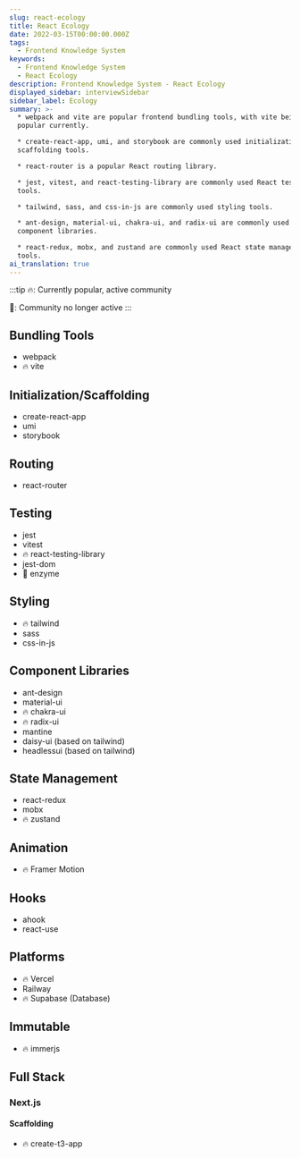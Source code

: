 ```yaml
---
slug: react-ecology
title: React Ecology
date: 2022-03-15T00:00:00.000Z
tags:
  - Frontend Knowledge System
keywords:
  - Frontend Knowledge System
  - React Ecology
description: Frontend Knowledge System - React Ecology
displayed_sidebar: interviewSidebar
sidebar_label: Ecology
summary: >-
  * webpack and vite are popular frontend bundling tools, with vite being more
  popular currently.

  * create-react-app, umi, and storybook are commonly used initialization and
  scaffolding tools.

  * react-router is a popular React routing library.

  * jest, vitest, and react-testing-library are commonly used React testing
  tools.

  * tailwind, sass, and css-in-js are commonly used styling tools.

  * ant-design, material-ui, chakra-ui, and radix-ui are commonly used React
  component libraries.

  * react-redux, mobx, and zustand are commonly used React state management
  tools.
ai_translation: true
---
```


:::tip
🔥: Currently popular, active community

🚧: Community no longer active
:::

## Bundling Tools

- webpack
- 🔥 vite

## Initialization/Scaffolding

- create-react-app
- umi
- storybook

## Routing

- react-router

## Testing

- jest
- vitest
- 🔥 react-testing-library
- jest-dom
- 🚧 enzyme

## Styling

- 🔥 tailwind
- sass
- css-in-js

## Component Libraries

- ant-design
- material-ui
- 🔥 chakra-ui
- 🔥 radix-ui
- mantine
- daisy-ui (based on tailwind)
- headlessui (based on tailwind)

## State Management

- react-redux
- mobx
- 🔥 zustand

## Animation

- 🔥 Framer Motion

## Hooks

- ahook
- react-use

## Platforms

- 🔥 Vercel
- Railway
- 🔥 Supabase (Database)

## Immutable

- 🔥 immerjs

## Full Stack

### Next.js

#### Scaffolding

- 🔥 create-t3-app
